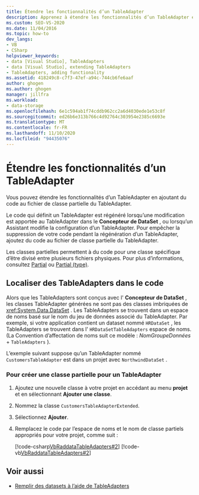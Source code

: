 ```yaml
---
title: Étendre les fonctionnalités d’un TableAdapter
description: Apprenez à étendre les fonctionnalités d’un TableAdapter en ajoutant du code au fichier de classe partielle du TableAdapter.
ms.custom: SEO-VS-2020
ms.date: 11/04/2016
ms.topic: how-to
dev_langs:
- VB
- CSharp
helpviewer_keywords:
- data [Visual Studio], TableAdapters
- data [Visual Studio], extending TableAdapters
- TableAdapters, adding functionality
ms.assetid: 418249c8-c7f3-47ef-a94c-744cb6fe6aaf
author: ghogen
ms.author: ghogen
manager: jillfra
ms.workload:
- data-storage
ms.openlocfilehash: 6e1c594ab1f74cddb962cc2a6d4030ede1e53c8f
ms.sourcegitcommit: ed26b6e313b766c4d92764c303954e2385c6693e
ms.translationtype: MT
ms.contentlocale: fr-FR
ms.lasthandoff: 11/10/2020
ms.locfileid: "94435076"
---
```

# <a name="extend-the-functionality-of-a-tableadapter"></a>Étendre les fonctionnalités d’un TableAdapter

Vous pouvez étendre les fonctionnalités d’un TableAdapter en ajoutant du code au fichier de classe partielle du TableAdapter.

Le code qui définit un TableAdapter est régénéré lorsqu’une modification est apportée au TableAdapter dans le **Concepteur de DataSet** , ou lorsqu’un Assistant modifie la configuration d’un TableAdapter. Pour empêcher la suppression de votre code pendant la régénération d’un TableAdapter, ajoutez du code au fichier de classe partielle du TableAdapter.

Les classes partielles permettent à du code pour une classe spécifique d’être divisé entre plusieurs fichiers physiques. Pour plus d’informations, consultez [Partial](/dotnet/visual-basic/language-reference/modifiers/partial) ou [Partial (type)](/dotnet/csharp/language-reference/keywords/partial-type).

## <a name="locate-tableadapters-in-code"></a>Localiser des TableAdapters dans le code

Alors que les TableAdapters sont conçus avec l' **Concepteur de DataSet** , les classes TableAdapter générées ne sont pas des classes imbriquées de <xref:System.Data.DataSet> . Les TableAdapters se trouvent dans un espace de noms basé sur le nom du jeu de données associé du TableAdapter. Par exemple, si votre application contient un dataset nommé `HRDataSet` , les TableAdapters se trouvent dans l' `HRDataSetTableAdapters` espace de noms. (La Convention d’affectation de noms suit ce modèle : *NomGroupeDonnées*  +  `TableAdapters` ).

L’exemple suivant suppose qu’un TableAdapter nommé `CustomersTableAdapter` est dans un projet avec `NorthwindDataSet` .

### <a name="to-create-a-partial-class-for-a-tableadapter"></a>Pour créer une classe partielle pour un TableAdapter

1. Ajoutez une nouvelle classe à votre projet en accédant au menu **projet** et en sélectionnant **Ajouter une classe**.

2. Nommez la classe `CustomersTableAdapterExtended`.

3. Sélectionnez **Ajouter**.

4. Remplacez le code par l’espace de noms et le nom de classe partiels appropriés pour votre projet, comme suit :

     [!code-csharp[VbRaddataTableAdapters#2](../data-tools/codesnippet/CSharp/extend-the-functionality-of-a-tableadapter_1.cs)]
     [!code-vb[VbRaddataTableAdapters#2](../data-tools/codesnippet/VisualBasic/extend-the-functionality-of-a-tableadapter_1.vb)]

## <a name="see-also"></a>Voir aussi

- [Remplir des datasets à l’aide de TableAdapters](../data-tools/fill-datasets-by-using-tableadapters.md)
